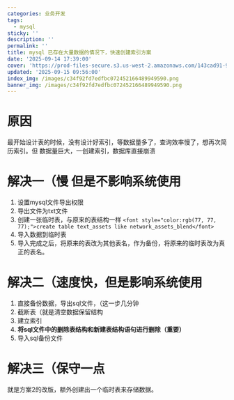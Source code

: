 ```yaml
---
categories: 业务开发
tags:
  - mysql
sticky: ''
description: ''
permalink: ''
title: mysql 已存在大量数据的情况下，快速创建索引方案
date: '2025-09-14 17:39:00'
cover: 'https://prod-files-secure.s3.us-west-2.amazonaws.com/143cad91-961b-48b0-82dc-78fbb6eb5abe/988b7974-cdc2-4e9f-acbd-04f3a00dd49f/63190571_p0.png?X-Amz-Algorithm=AWS4-HMAC-SHA256&X-Amz-Content-Sha256=UNSIGNED-PAYLOAD&X-Amz-Credential=ASIAZI2LB466WSV6MYGC%2F20250915%2Fus-west-2%2Fs3%2Faws4_request&X-Amz-Date=20250915T085604Z&X-Amz-Expires=3600&X-Amz-Security-Token=IQoJb3JpZ2luX2VjEPj%2F%2F%2F%2F%2F%2F%2F%2F%2F%2FwEaCXVzLXdlc3QtMiJHMEUCIDHEwDi%2BJbHCY8FhpsvcwCfrKkQWVGoDWOJOh9nPRse6AiEAsrNQkx4YBKlz1LDmlCJGtFr27WjpqB%2FfgOJ6vOd66Nwq%2FwMIcRAAGgw2Mzc0MjMxODM4MDUiDNlPp9SpLmXHHjoVSyrcAxdqTdVruFbsjRIED8CdHw%2FqTEDxJo7sutGDnEY2Yi3wwvqYelQlGcrOSHg1%2FNCzHgYOl%2FFF8TyazkMjoVaCm4xDXJIqgeicM3hxxw6LQh%2BQH%2F9Qx40Q7%2BVw%2Bs4qdOmrF%2BrKM3%2BI4HW09ROlW8kkve6oy4g4ud%2BDnG8tqxbeReBeICGo984n7hFKH4A3tJJZUFgF3kefh4UgZRMhK1ts%2BAfsHDQ5q6c%2FOPuSjhQf7ySNdb3J9jEL7BCJvGYmkwMvX0vedHZsUVqznk4snfMvhjOU24pAgo0PXZhLGNANgAFsD9VedFzjrU2e0thZFIYoZx4NSohoD%2BrQXVc17xmycd0t16yOCwjb9UQObp6pm15nd48cZq8sgJDsqfYMFXDam6K1bPNQBfvDo%2BWPaTMnsXN9Z4Cu4JoInYMQxM82eAo6SOo5G%2BAE4vu%2BmLFIasqUnf4pJDmvjaiPVvTIWbQfrbr1WQYB69YWtRgdWbmPwf79OClZW8AmP9050a7tpoM%2BF%2FwwM984Y130Sdi4etMuIm69g0QOFiPQvhXihPNnMST0gp0G%2Fl%2FMyGAKwxod8%2B5Yp0NCkzCkkvVzXgyk1%2FnEQ7jsYEtkpWohczyPXwZqn%2BzICmFxW4JsWpCh0rcvMLWTn8YGOqUBpdavTBxjNR%2FohKL6fgbsGGlHilllFXyA35BgP9ce7Jrip6SE69hEb5D1EfVkiJ0Lih8pATFR1X8Rd02XHN%2FKEs78usgh4nQQJIsLVQVECnmJTLqJDewtPAQ8193UFbQt06YIlxos0hPNGY01NkMyyByoQY3QiFGWoPjLKLA3oXGhncDQy6s962vKXnatXkiL7VN0nCPvDznkUF1xvETPAfZ43AV6&X-Amz-Signature=6da561e988c145aa14352ec4c1f3856abf6aa6c5a44e6e8720b428377b33656a&X-Amz-SignedHeaders=host&x-amz-checksum-mode=ENABLED&x-id=GetObject'
updated: '2025-09-15 09:56:00'
index_img: /images/c34f92fd7edfbc072452166489949590.png
banner_img: /images/c34f92fd7edfbc072452166489949590.png
---
```


# 原因


最开始设计表的时候，没有设计好索引，等数据量多了，查询效率慢了，想再次简历索引。但 数据量巨大，一创建索引，数据库直接崩溃


# 解决一（慢 但是不影响系统使用

1. 设置mysql文件导出权限
2. 导出文件为txt文件
3. 创建一张临时表，与原来的表结构一样 `<font style="color:rgb(77, 77, 77);">create table text_assets like network_assets_blend</font>`
4. 导入数据到临时表
5. 导入完成之后，将原来的表改为其他表名，作为备份，将原来的临时表改为真正的表名。

# 解决二（速度快，但是影响系统使用

1. 直接备份数据，导出sql文件，（这一步几分钟
2. 截断表（就是清空数据保留结构
3. 建立索引
4. **将sql文件中的删除表结构和新建表结构语句进行删除（重要）**
5. 导入sql备份文件

# 解决三（保守一点


就是方案2的改版，额外创建出一个临时表来存储数据。

